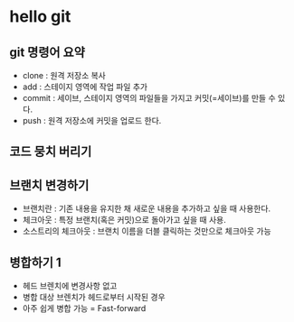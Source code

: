 #  hello git

## git 명령어 요약

- clone : 원격 저장소 복사
- add : 스테이지 영역에 작업 파일 추가 
- commit : 세이브, 스테이지 영역의 파일들을 가지고 커밋(=세이브)를 만들 수 있다.
- push : 원격 저장소에 커밋을 업로드 한다.


## 코드 뭉치 버리기

## 브랜치 변경하기 
- 브랜치란 : 기존 내용을 유지한 채 새로운 내용을 추가하고 싶을 때 사용한다. 
- 체크아웃 : 특정 브랜치(혹은 커밋)으로 돌아가고 싶을 때 사용.
- 소스트리의 체크아웃 : 브랜치 이름을 더블 클릭하는 것만으로 체크아웃 가능

## 병합하기 1
- 헤드 브렌치에 변경사항 없고
- 병합 대상 브렌치가 헤드로부터 시작된 경우
- 아주 쉽게 병합 가능 = Fast-forward